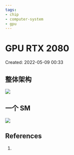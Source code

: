 ```yaml
---
tags:
- chip
- computer-system
- gpu
---
```


# GPU RTX 2080

Created: 2022-05-09 00:33

## 整体架构

![](https://tva1.sinaimg.cn/large/e6c9d24egy1h21guh8482j20vn0oggue.jpg)

## 一个 SM

![](https://tva1.sinaimg.cn/large/e6c9d24egy1h21gup59i7j20d40lugnt.jpg)

## References

1.
